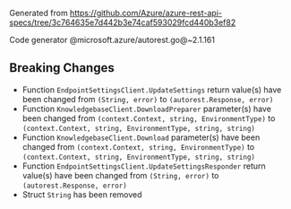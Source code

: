 Generated from https://github.com/Azure/azure-rest-api-specs/tree/3c764635e7d442b3e74caf593029fcd440b3ef82

Code generator @microsoft.azure/autorest.go@~2.1.161

## Breaking Changes

- Function `EndpointSettingsClient.UpdateSettings` return value(s) have been changed from `(String, error)` to `(autorest.Response, error)`
- Function `KnowledgebaseClient.DownloadPreparer` parameter(s) have been changed from `(context.Context, string, EnvironmentType)` to `(context.Context, string, EnvironmentType, string, string)`
- Function `KnowledgebaseClient.Download` parameter(s) have been changed from `(context.Context, string, EnvironmentType)` to `(context.Context, string, EnvironmentType, string, string)`
- Function `EndpointSettingsClient.UpdateSettingsResponder` return value(s) have been changed from `(String, error)` to `(autorest.Response, error)`
- Struct `String` has been removed
